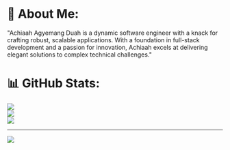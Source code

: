 # 💫 About Me:
"Achiaah Agyemang Duah is a dynamic software engineer with a knack for crafting robust, scalable applications. With a foundation in full-stack development and a passion for innovation, Achiaah excels at delivering elegant solutions to complex technical challenges."

# 📊 GitHub Stats:
![](https://github-readme-stats.vercel.app/api?username=codeagyemangduahh&theme=dark&hide_border=false&include_all_commits=false&count_private=false)<br/>
![](https://github-readme-streak-stats.herokuapp.com/?user=codeagyemangduahh&theme=dark&hide_border=false)<br/>
![](https://github-readme-stats.vercel.app/api/top-langs/?username=codeagyemangduahh&theme=dark&hide_border=false&include_all_commits=false&count_private=false&layout=compact)

---
[![](https://visitcount.itsvg.in/api?id=codeagyemangduahh&icon=0&color=0)](https://visitcount.itsvg.in)

<!-- Proudly created with GPRM ( https://gprm.itsvg.in ) -->

<!--
**codeagyemangduahh/codeagyemangduahh** is a ✨ _special_ ✨ repository because its `README.md` (this file) appears on your GitHub profile.

Here are some ideas to get you started:

- 🔭 I’m currently working on ...
- 🌱 I’m currently learning ...
- 👯 I’m looking to collaborate on ...
- 🤔 I’m looking for help with ...
- 💬 Ask me about ...
- 📫 How to reach me: ...
- 😄 Pronouns: ...
- ⚡ Fun fact: ...
-->
